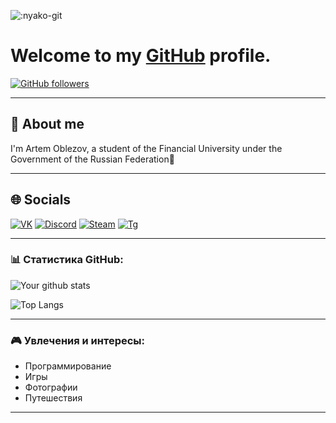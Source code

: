 ![:nyako-git](https://count.getloli.com/get/@:nyako-git?theme=rule34)

# Welcome to my [GitHub](https://github.com) profile.


[![GitHub followers](https://img.shields.io/github/followers/yourusername?label=Follow&style=social)](https://github.com/kaeteu)

---

## 💬 About me

I'm Artem Oblezov, a student of the Financial University under the Government of the Russian Federation👋

---

## 🌐 Socials

[![VK](https://img.shields.io/badge/VK-2CA5E0?style=for-the-badge&logo=vk&logoColor=white)](https://vk.com/kaeteu)
[![Discord](https://img.shields.io/badge/Discord-7289DA?style=for-the-badge&logo=discord&logoColor=white)](https://discord.gg/yourserver)
[![Steam](https://img.shields.io/static/v1?label=&message=steam&color=191919&style=for-the-badge&logo=Steam)](https://steamcommunity.com/id/kaeteu/)
[![Tg](https://img.shields.io/static/v1?label=&message=telegram&color=191919&style=for-the-badge&logo=telegram)](https://t.me/kaeteu)

---

### 📊 Статистика GitHub:
![Your github stats](https://github-readme-stats.vercel.app/api?username=yourusername&show_icons=true&theme=radical)

![Top Langs](https://github-readme-stats.vercel.app/api/top-langs/?username=yourusername&theme=radical&layout=compact)

---

### 🎮 Увлечения и интересы:
- Программирование
- Игры
- Фотографии
- Путешествия


-------
